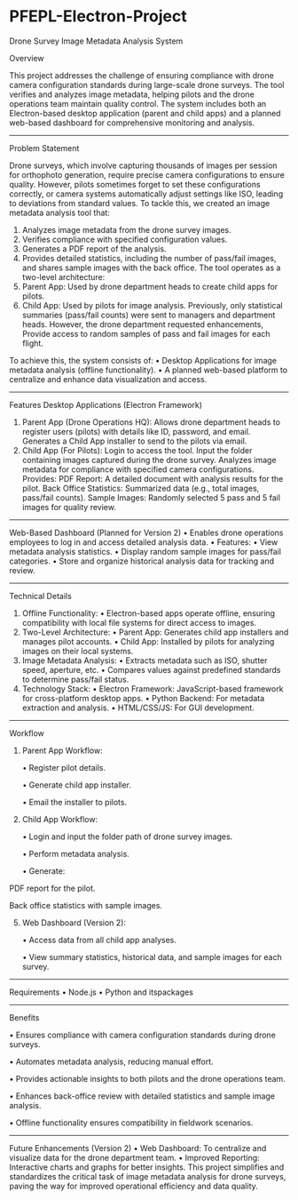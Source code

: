 # PFEPL-Electron-Project


Drone Survey Image Metadata Analysis System

Overview

This project addresses the challenge of ensuring compliance with drone camera configuration standards during large-scale drone surveys. The tool verifies and analyzes image metadata, helping pilots and the drone operations team maintain quality control. The system includes both an Electron-based desktop application (parent and child apps) and a planned web-based dashboard for comprehensive monitoring and analysis.
________________________________________
Problem Statement

Drone surveys, which involve capturing thousands of images per session for orthophoto generation, require precise camera configurations to ensure quality. However, pilots sometimes forget to set these configurations correctly, or camera systems automatically adjust settings like ISO, leading to deviations from standard values.
To tackle this, we created an image metadata analysis tool that:
1.	Analyzes image metadata from the drone survey images.
2.	Verifies compliance with specified configuration values.
3.	Generates a PDF report of the analysis.
4.	Provides detailed statistics, including the number of pass/fail images, and shares sample images with the back office.
The tool operates as a two-level architecture:
1.	Parent App: Used by drone department heads to create child apps for pilots.
2.	Child App: Used by pilots for image analysis.
Previously, only statistical summaries (pass/fail counts) were sent to managers and department heads. However, the drone department requested enhancements, Provide access to random samples of pass and fail images for each flight.

To achieve this, the system consists of:
•	Desktop Applications for image metadata analysis (offline functionality).
•	A planned web-based platform to centralize and enhance data visualization and access.
________________________________________
Features
Desktop Applications (Electron Framework)
1.	Parent App (Drone Operations HQ):
Allows drone department heads to register users (pilots) with details like ID, password, and email.
Generates a Child App installer to send to the pilots via email.
2.	Child App (For Pilots):
Login to access the tool.
Input the folder containing images captured during the drone survey.
Analyzes image metadata for compliance with specified camera configurations.
Provides:
PDF Report: A detailed document with analysis results for the pilot.
Back Office Statistics: Summarized data (e.g., total images, pass/fail counts).
Sample Images: Randomly selected 5 pass and 5 fail images for quality review.
________________________________________
Web-Based Dashboard (Planned for Version 2)
•	Enables drone operations employees to log in and access detailed analysis data.
•	Features:
•	View metadata analysis statistics.
•	Display random sample images for pass/fail categories.
•	Store and organize historical analysis data for tracking and review.
________________________________________
Technical Details
1.	Offline Functionality:
    •	Electron-based apps operate offline, ensuring compatibility with local file systems for direct access to images.
2.	Two-Level Architecture:
    •	Parent App: Generates child app installers and manages pilot accounts.
    •	Child App: Installed by pilots for analyzing images on their local systems.
3.	Image Metadata Analysis:
    •	Extracts metadata such as ISO, shutter speed, aperture, etc.
    •	Compares values against predefined standards to determine pass/fail status.
4.	Technology Stack:
    •	Electron Framework: JavaScript-based framework for cross-platform desktop apps.
    •	Python Backend: For metadata extraction and analysis.
    •	HTML/CSS/JS: For GUI development.
________________________________________
Workflow

1.	Parent App Workflow:

    •	Register pilot details.

    •	Generate child app installer.

    •	Email the installer to pilots.

2.	Child App Workflow:

    •	Login and input the folder path of drone survey images.

    •	Perform metadata analysis.

    •	Generate:

PDF report for the pilot.

Back office statistics with sample images.

5.	Web Dashboard (Version 2):

    •	Access data from all child app analyses.

    •	View summary statistics, historical data, and sample images for each survey.
________________________________________
Requirements
•	Node.js
•   Python and itspackages 
________________________________________
Benefits

•	Ensures compliance with camera configuration standards during drone surveys.

•	Automates metadata analysis, reducing manual effort.

•	Provides actionable insights to both pilots and the drone operations team.

•	Enhances back-office review with detailed statistics and sample image analysis.

•	Offline functionality ensures compatibility in fieldwork scenarios.

________________________________________
Future Enhancements (Version 2)
•	Web Dashboard: To centralize and visualize data for the drone department team.
•	Improved Reporting: Interactive charts and graphs for better insights.
This project simplifies and standardizes the critical task of image metadata analysis for drone surveys, paving the way for improved operational efficiency and data quality.

